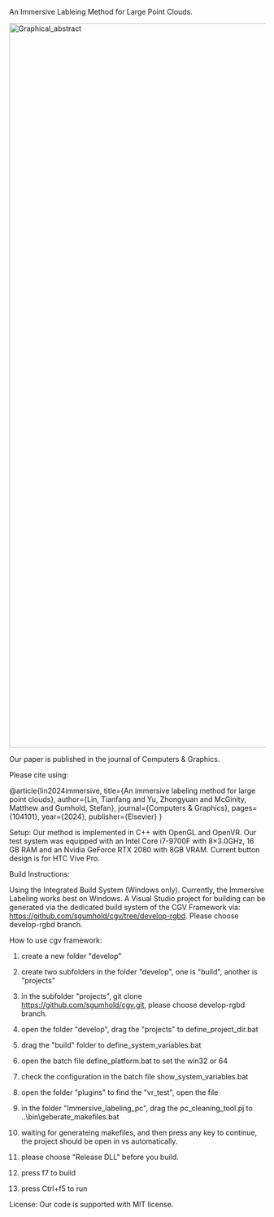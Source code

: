 An Immersive Lableing Method for Large Point Clouds.

<img width="1424" alt="Graphical_abstract" src="https://github.com/user-attachments/assets/e60ef5e1-9d7f-4328-a0c6-1289a146684a">


Our paper is published in the journal of Computers & Graphics.

Please cite using:

@article{lin2024immersive,
  title={An immersive labeling method for large point clouds},
  author={Lin, Tianfang and Yu, Zhongyuan and McGinity, Matthew and Gumhold, Stefan},
  journal={Computers \& Graphics},
  pages={104101},
  year={2024},
  publisher={Elsevier}
}

Setup: Our method is implemented in C++ with OpenGL and OpenVR. Our test system was equipped with an Intel Core i7-9700F with 8×3.0GHz, 16 GB RAM and an Nvidia GeForce RTX 2080 with 8GB VRAM. Current button design is for HTC Vive Pro.

Build Instructions:

Using the Integrated Build System (Windows only). Currently, the Immersive Labeling works best on Windows. A Visual Studio project for building can be generated via the dedicated build system of the CGV Framework via: https://github.com/sgumhold/cgv/tree/develop-rgbd. Please choose develop-rgbd branch.

How to use cgv framework:
1. create a new folder "develop"
2. create two subfolders in the folder "develop", one is "build", another is "projects"
3. in the subfolder "projects", git clone https://github.com/sgumhold/cgv.git, please choose develop-rgbd branch.
4. open the folder "develop", drag the "projects" to define_project_dir.bat
5. drag the "build" folder to define_system_variables.bat
6. open the batch file define_platform.bat to set the win32 or 64
7. check the configuration in the batch file show_system_variables.bat

8. open the folder "plugins" to find the "vr_test", open the file
9. in the folder "Immersive_labeling_pc", drag the pc_cleaning_tool.pj to ..\bin\geberate_makefiles.bat
10. waiting for generateing makefiles, and then press any key to continue, the project should be open in vs automatically.
11. please choose "Release DLL" before you build.
12. press f7 to build
13. press Ctrl+f5 to run

License: Our code is supported with MIT license.

